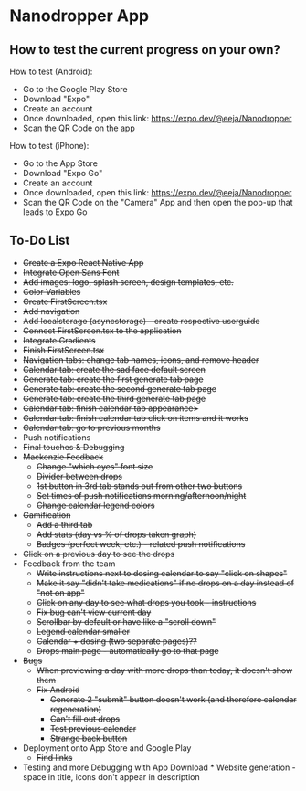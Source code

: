 # Nanodropper App

## How to test the current progress on your own?
How to test (Android):
* Go to the Google Play Store
* Download "Expo"
* Create an account
* Once downloaded, open this link: https://expo.dev/@eeja/Nanodropper
* Scan the QR Code on the app

How to test (iPhone):
* Go to the App Store
* Download "Expo Go"
* Create an account
* Once downloaded, open this link: https://expo.dev/@eeja/Nanodropper
* Scan the QR Code on the "Camera" App and then open the pop-up that leads to Expo Go

## To-Do List
* <s>Create a Expo React Native App</s>
* <s>Integrate Open Sans Font</s>
* <s>Add images: logo, splash screen, design templates, etc.</s>
* <s>Color Variables</s>
* <s>Create FirstScreen.tsx</s>
* <s>Add navigation</s>
* <s>Add localstorage (asyncstorage) - create respective userguide</s>
* <s>Connect FirstScreen.tsx to the application</s>
* <s>Integrate Gradients</s>
* <s>Finish FirstScreen.tsx</s>
* <s>Navigation tabs: change tab names, icons, and remove header</s>
* <s>Calendar tab: create the sad face default screen</s>
* <s>Generate tab: create the first generate tab page</s>
* <s>Generate tab: create the second generate tab page</s>
* <s>Generate tab: create the third generate tab page</s>
* <s>Calendar tab: finish calendar tab appearance></s>
* <s>Calendar tab: finish calendar tab click on items and it works</s>
* <s>Calendar tab: go to previous months</s>
* <s>Push notifications</s>
* <s>Final touches & Debugging</s>
* <s>Mackenzie Feedback</s>
  * <s>Change "which eyes" font size</s>
  * <s>Divider between drops</s>
  * <s>1st button in 3rd tab stands out from other two buttons</s>
  * <s>Set times of push notifications morning/afternoon/night</s>
  * <s>Change calendar legend colors</s>
* <s>Gamification</s>
  * <s>Add a third tab</s>
  * <s>Add stats (day vs % of drops taken graph)</s>
  * <s>Badges (perfect week, etc.) - related push notifications</s>
* <s>Click on a previous day to see the drops</s>
* <s>Feedback from the team</s>
  * <s>Write instructions next to dosing calendar to say "click on shapes"</s>
  * <s>Make it say "didn't take medications" if no drops on a day instead of "not on app"</s>
  * <s>Click on any day to see what drops you took - instructions</s>
  * <s>Fix bug can't view current day</s>
  * <s>Scrollbar by default or have like a "scroll down"</s>
  * <s>Legend calendar smaller</s>
  * <s>Calendar + dosing (two separate pages)??</s>
  * <s>Drops main page - automatically go to that page</s>
* <s>Bugs</s>
  * <s>When previewing a day with more drops than today, it doesn't show them</s>
  * <s>Fix Android</s>
      * <s>Generate 2 "submit" button doesn't work (and therefore calendar regeneration)</s>
      * <s>Can't fill out drops</s>
      * <s>Test previous calendar</s>
      * <s>Strange back button</s>
* Deployment onto App Store and Google Play
  * <s>Find links</s>
* Testing and more Debugging with App Download
      * Website generation - space in title, icons don't appear in description
